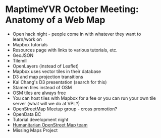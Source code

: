 # MaptimeYVR October Meeting: Anatomy of a Web Map

 * Open hack night - people come in with whatever they want to learn/work on
 * Mapbox tutorials
 * Resources page with links to various tutorials, etc. 
 * GeoJSON
 * Tilemill
 * OpenLayers (instead of Leaflet)
 * Mapbox uses vector tiles in their database
 * D3 and map projection transitions
 * Kai Chang's D3 presentation (search for this)
 * Stamen tiles instead of OSM
 * OSM tiles are always free
 * You can host tiles with Mapbox for a fee or you can run your own tile server (what will we do at VPL?)
 * OpenStreetMap Meetup group - cross promotion?
 * OpenData BC
 * Tutorial development night
 * [Humanitarian OpenStreet Map team](http://hot.openstreetmap.org)
 * Missing Maps Project